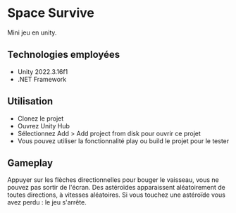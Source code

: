 # Space Survive

Mini jeu en unity.

## Technologies employées

- Unity 2022.3.16f1
- .NET Framework

## Utilisation

- Clonez le projet
- Ouvrez Unity Hub
- Sélectionnez Add > Add project from disk pour ouvrir ce projet
- Vous pouvez utiliser la fonctionnalité play ou build le projet pour le tester

## Gameplay

Appuyer sur les flèches directionnelles pour bouger le vaisseau, vous ne pouvez pas sortir de l'écran. 
Des astéroïdes apparaissent aléatoirement de toutes directions, à vitesses aléatoires. 
Si vous touchez une astéroïde vous avez perdu : le jeu s'arrête. 
